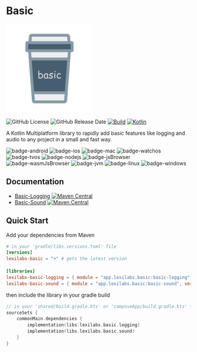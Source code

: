 # Basic
<img src="docs/images/basic.png" alt="basic" style="text-align:right;height:240px;"/> 

![GitHub License](https://img.shields.io/github/license/lexilabs-app/basic)
![GitHub Release Date](https://img.shields.io/github/release-date/lexilabs-app/basic)
[![Build](https://github.com/xxfast/KStore/actions/workflows/build.yml/badge.svg)](https://github.com/xxfast/KStore/actions/workflows/build.yml)
[![Kotlin](https://img.shields.io/badge/Kotlin-2.0.10-7f52ff.svg?style=flat&logo=kotlin)](https://kotlinlang.org)

A Kotlin Multiplatform library to rapidly add basic features like logging and audio to any project in a small and fast way.

![badge-android](http://img.shields.io/badge/android-fully_supported-green.svg?style=flat)
![badge-ios](http://img.shields.io/badge/ios-fully_supported-green.svg?style=flat)
![badge-mac](http://img.shields.io/badge/macos-fully_supported-green.svg?style=flat)
![badge-watchos](http://img.shields.io/badge/watchos-fully_supported-green.svg?style=flat)
![badge-tvos](http://img.shields.io/badge/tvos-fully_supported-green.svg?style=flat)
![badge-nodejs](https://img.shields.io/badge/jsNode-fully_supported-green.svg?style=flat)
![badge-jsBrowser](https://img.shields.io/badge/jsBrowser-fully_supported-green.svg?style=flat)
![badge-wasmJsBrowser](https://img.shields.io/badge/wasmJsBrowser-partially_supported-yellow.svg?style=flat)
![badge-jvm](http://img.shields.io/badge/jvm-partially_supported-yellow.svg?style=flat)
![badge-linux](http://img.shields.io/badge/linux-partially_supported-yellow.svg?style=flat)
![badge-windows](http://img.shields.io/badge/windows-partially_supported-yellow.svg?style=flat)

## Documentation
* [Basic-Logging](basic-logging/README.md) [![Maven Central](https://img.shields.io/maven-central/v/app.lexilabs.basic/basic-logging?color=blue)](https://central.sonatype.com/artifact/app.lexilabs.basic/basic-logging)
* [Basic-Sound](basic-sound/README.md) [![Maven Central](https://img.shields.io/maven-central/v/app.lexilabs.basic/basic-sound?color=blue)](https://central.sonatype.com/artifact/app.lexilabs.basic/basic-sound)

## Quick Start
Add your dependencies from Maven
```toml
# in your 'gradle/libs.versions.toml' file
[versions]
lexilabs-basic = "+" # gets the latest version

[libraries]
lexilabs-basic-logging = { module = "app.lexilabs.basic:basic-logging", version.ref = "lexilabs-basic"}
lexilabs-basic-sound = { module = "app.lexilabs.basic:basic-sound", version.ref = "lexilabs-basic" }
```
then include the library in your gradle build
```kotlin
// in your 'shared/build.gradle.kts' or 'composeApp/build.gradle.kts' file
sourceSets {
    commonMain.dependencies {
        implementation(libs.lexilabs.basic.logging)
        implementation(libs.lexilabs.basic.sound)
    }
}
```